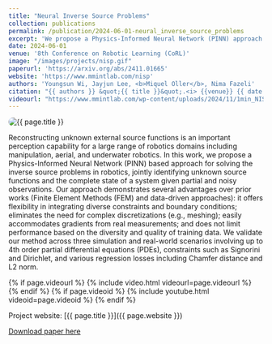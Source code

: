 ```yaml
---
title: "Neural Inverse Source Problems"
collection: publications
permalink: /publication/2024-06-01-neural_inverse_source_problems
excerpt: 'We propose a Physics-Informed Neural Network (PINN) approach for solving inverse source problems in robotics, jointly identifying unknown source functions and system states from partial, noisy observations. Our method integrates diverse constraints, avoids complex discretizations, accommodates real measurement gradients, and is not limited by training data quality.'
date: 2024-06-01
venue: '8th Conference on Robotic Learning (CoRL)'
image: "/images/projects/nisp.gif"
paperurl: 'https://arxiv.org/abs/2411.01665'
website: 'https://www.mmintlab.com/nisp'
authors: 'Youngsun Wi, Jayjun Lee, <b>Miquel Oller</b>, Nima Fazeli'
citation: "{{ authors }} &quot;{{ title }}&quot;.<i> {{venue}} {{ date | date: '%Y' }}</i>."
videourl: "https://www.mmintlab.com/wp-content/uploads/2024/11/1min_NISP_upload.mp4"
---
```



<img src="{{ page.image }}" alt="{{ page.title }}" style="border-radius: 20px;">

Reconstructing unknown external source functions is an important perception capability for a large range of robotics domains including manipulation, aerial, and underwater robotics. In this work, we propose a Physics-Informed Neural Network (PINN) based approach for solving the inverse source problems in robotics, jointly identifying unknown source functions and the complete state of a system given partial and noisy observations. Our approach demonstrates several advantages over prior works (Finite Element Methods (FEM) and data-driven approaches): it offers flexibility in integrating diverse constraints and boundary conditions; eliminates the need for complex discretizations (e.g., meshing); easily accommodates gradients from real measurements; and does not limit performance based on the diversity and quality of training data. We validate our method across three simulation and real-world scenarios involving up to 4th order partial differential equations (PDEs), constraints such as Signorini and Dirichlet, and various regression losses including Chamfer distance and L2 norm.

<!-- VIDEO -->
{% if page.videourl %}
    {% include video.html videourl=page.videourl %}
{% endif %}
{% if page.videoid %}
    {% include youtube.html videoid=page.videoid %}
{% endif %}

Project website: [{{ page.title }}]({{ page.website }})


[Download paper here]({{page.paperurl}})
